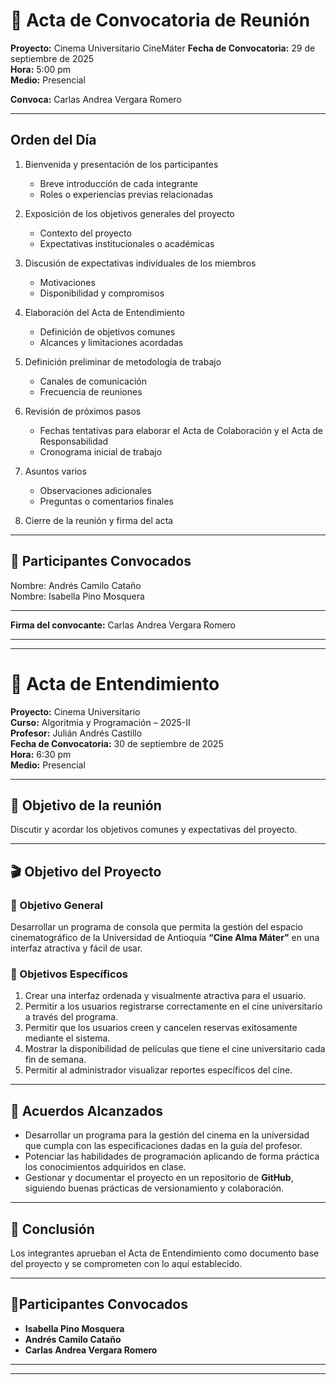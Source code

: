 #  📑 Acta de Convocatoria de Reunión  

**Proyecto:** Cinema Universitario CineMáter
**Fecha de Convocatoria:** 29 de septiembre de 2025  
**Hora:** 5:00 pm  
**Medio:** Presencial  

**Convoca:** Carlas Andrea Vergara Romero  

---

## Orden del Día  

1. Bienvenida y presentación de los participantes  
   - Breve introducción de cada integrante  
   - Roles o experiencias previas relacionadas  

2. Exposición de los objetivos generales del proyecto  
   - Contexto del proyecto  
   - Expectativas institucionales o académicas  

3. Discusión de expectativas individuales de los miembros  
   - Motivaciones  
   - Disponibilidad y compromisos  

4. Elaboración del Acta de Entendimiento  
   - Definición de objetivos comunes  
   - Alcances y limitaciones acordadas  

5. Definición preliminar de metodología de trabajo  
   - Canales de comunicación  
   - Frecuencia de reuniones  

6. Revisión de próximos pasos  
   - Fechas tentativas para elaborar el Acta de Colaboración y el Acta de Responsabilidad  
   - Cronograma inicial de trabajo  

7. Asuntos varios  
   - Observaciones adicionales  
   - Preguntas o comentarios finales  

8. Cierre de la reunión y firma del acta  

---

##  👥 Participantes Convocados  

Nombre: Andrés Camilo Cataño  
Nombre: Isabella Pino Mosquera


---

**Firma del convocante:** Carlas Andrea Vergara Romero 

---
---

# 📑 Acta de Entendimiento  

**Proyecto:** Cinema Universitario  
**Curso:** Algoritmia y Programación – 2025-II  
**Profesor:** Julián Andrés Castillo  
**Fecha de Convocatoria:** 30 de septiembre de 2025  
**Hora:** 6:30 pm  
**Medio:** Presencial  

---

## 🎯 Objetivo de la reunión  
Discutir y acordar los objetivos comunes y expectativas del proyecto.  

---

## 🎬 Objetivo del Proyecto  

### 🎯 Objetivo General  
Desarrollar un programa de consola que permita la gestión del espacio cinematográfico de la Universidad de Antioquia **“Cine Alma Máter”** en una interfaz atractiva y fácil de usar.  

### 🎯 Objetivos Específicos  
1. Crear una interfaz ordenada y visualmente atractiva para el usuario.  
2. Permitir a los usuarios registrarse correctamente en el cine universitario a través del programa.  
3. Permitir que los usuarios creen y cancelen reservas exitosamente mediante el sistema.  
4. Mostrar la disponibilidad de películas que tiene el cine universitario cada fin de semana.  
5. Permitir al administrador visualizar reportes específicos del cine.  

---

## 🤝 Acuerdos Alcanzados  
- Desarrollar un programa para la gestión del cinema en la universidad que cumpla con las especificaciones dadas en la guía del profesor.  
- Potenciar las habilidades de programación aplicando de forma práctica los conocimientos adquiridos en clase.  
- Gestionar y documentar el proyecto en un repositorio de **GitHub**, siguiendo buenas prácticas de versionamiento y colaboración.  

---

## 📝 Conclusión  
Los integrantes aprueban el Acta de Entendimiento como documento base del proyecto y se comprometen con lo aquí establecido.  

---

## 👥Participantes Convocados  
- **Isabella Pino Mosquera**  
- **Andrés Camilo Cataño**  
- **Carlas Andrea Vergara Romero**  


---
---



